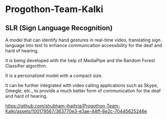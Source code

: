 # Progothon-Team-Kalki
## SLR (Sign Language Recognition)
A model that can identify hand gestures in real-time video, translating sign language into text to enhance communication accessibility for the deaf and hard of hearing.

It is being developed with the help of MediaPipe and the Random Forest Classifier algorithm.

It is a personalized model with a compact size.

It can be further integrated with video calling applications such as Skype, Omegle, etc., to provide a much better form of communication for the deaf and hard of hearing.

https://github.com/shubham-jhajhria/Progothon-Team-Kalki/assets/100179567/363770e3-e3ae-44ff-8e2c-70445625246e

